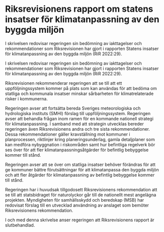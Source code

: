# Riksrevisionens rapport om statens insatser för klimatanpassning av den byggda miljön

I skrivelsen redovisar regeringen sin bedömning av iakttagelser och rekommendationer som Riksrevisionen har gjort i rapporten Statens insatser för klimatanpassning av den byggda miljön (RiR 2022:29).

I skrivelsen redovisar regeringen sin bedömning av iakttagelser och rekommendationer som Riksrevisionen har gjort i rapporten Statens insatser för klimatanpassning av den byggda miljön (RiR 2022:29).

Riksrevisionen rekommenderar regeringen att se till att ett uppföljningssystem kommer på plats som kan användas för att bedöma om statliga och kommunala insatser minskar sårbarheten för klimatrelaterade risker i kommunerna.

Regeringen avser att fortsätta bereda Sveriges meteorologiska och hydrologiska instituts (SMHI) förslag till uppföljningssystem. Regeringen avser att behandla frågan inom ramen för en kommande nationell strategi för klimatanpassning. I samband med att strategin utvecklas bereder regeringen även Riksrevisionens andra och tre sista rekommendationer. Dessa rekommendationer gäller kravställning mot kommuner i planprocessen, riktlinjer kring planeringsunderlag, gamla detaljplaner som kan medföra nybyggnation i riskområden samt hur befintliga regelverk bör ses över för att fler klimatanpassningsåtgärder för befintlig bebyggelse kommer till stånd.

Regeringen avser att se över om statliga insatser behöver förändras för att ge kommuner bättre förutsättningar för att klimatanpassa den byggda miljön och att fler åtgärder för klimatanpassning av befintlig bebyggelse kommer till stånd.

Regeringen har i huvudsak tillgodosett Riksrevisionens rekommendation att se till att statsbidraget för naturolyckor går till de nationellt mest angelägna
projekten. Myndigheten för samhällsskydd och beredskap (MSB) har
redovisat förslag till en utvecklad användning av anslaget som bemöter
Riksrevisionens rekommendation.

I och med denna skrivelse anser regeringen att Riksrevisionens rapport är slutbehandlad.
